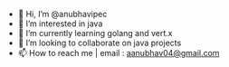 - 👋 Hi, I’m @anubhavipec
- 👀 I’m interested in java
- 🌱 I’m currently learning golang and vert.x
- 💞️ I’m looking to collaborate on java projects
- 📫 How to reach me | email : aanubhav04@gmail.com

<!---
anubhavipec/anubhavipec is a ✨ special ✨ repository because its `README.md` (this file) appears on your GitHub profile.
You can click the Preview link to take a look at your changes.
--->
